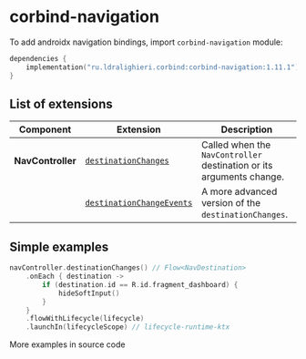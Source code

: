 ﻿
# corbind-navigation

To add androidx navigation bindings, import `corbind-navigation` module:

```kotlin
dependencies {
    implementation("ru.ldralighieri.corbind:corbind-navigation:1.11.1")
}
```

## List of extensions

| Component         | Extension                                                          | Description                                                          |
|-------------------|--------------------------------------------------------------------|----------------------------------------------------------------------|
| **NavController** | [`destinationChanges`][NavController_destinationChanges]           | Called when the `NavController` destination or its arguments change. |
|                   | [`destinationChangeEvents`][NavController_destinationChangeEvents] | A more advanced version of the `destinationChanges`.                 |

## Simple examples

```kotlin
navController.destinationChanges() // Flow<NavDestination>
    .onEach { destination ->
        if (destination.id == R.id.fragment_dashboard) {
            hideSoftInput()
        }
    }
    .flowWithLifecycle(lifecycle)
    .launchIn(lifecycleScope) // lifecycle-runtime-ktx
```

More examples in source code

[NavController_destinationChanges]: https://github.com/LDRAlighieri/Corbind/blob/master/corbind-navigation/src/main/kotlin/ru/ldralighieri/corbind/navigation/NavControllerOnDestinationChanges.kt
[NavController_destinationChangeEvents]: https://github.com/LDRAlighieri/Corbind/blob/master/corbind-navigation/src/main/kotlin/ru/ldralighieri/corbind/navigation/NavControllerOnDestinationChangeEvents.kt
